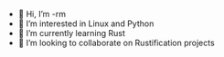 - 👋 Hi, I’m -rm
- 👀 I’m interested in Linux and Python
- 🌱 I’m currently learning Rust
- 💞️ I’m looking to collaborate on Rustification projects

<!---
dashRM/dashRM is a ✨ special ✨ repository because its `README.md` (this file) appears on your GitHub profile.
You can click the Preview link to take a look at your changes.
--->
